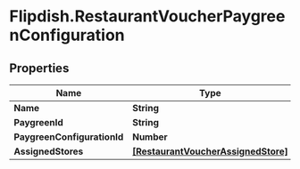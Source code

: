 # Flipdish.RestaurantVoucherPaygreenConfiguration

## Properties
Name | Type | Description | Notes
------------ | ------------- | ------------- | -------------
**Name** | **String** |  | [optional] 
**PaygreenId** | **String** |  | [optional] 
**PaygreenConfigurationId** | **Number** |  | [optional] 
**AssignedStores** | [**[RestaurantVoucherAssignedStore]**](RestaurantVoucherAssignedStore.md) |  | [optional] 


